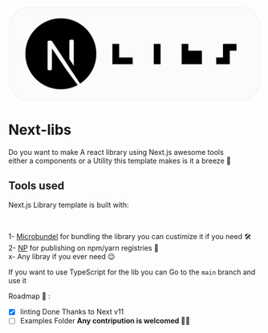 <div align="center">
<img src="./next-libs.png" width="500px" />
</div>

# Next-libs

Do you want to make A react library using Next.js awesome tools <br/> either a components or a Utility this template makes is it a breeze 🚀

## Tools used

<p>Next.js Library template is built with:</p><br/>

1- [Microbundel](https://github.com/developit/microbundle) for bundling the library you can custimize it if you need 🛠<br/>
2- [NP](https://github.com/sindresorhus/np) for publishing on npm/yarn registries 🚀<br/>
x- Any libray if you ever need 😉 <br/>

If you want to use TypeScript for the lib you can Go to the `main` branch and use it


Roadmap 🚂 :
- [X] linting  Done Thanks to Next v11
- [ ] Examples Folder  <b>Any contripution is welcomed ✌🏻</b>
